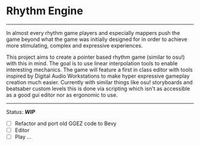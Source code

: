 # Rhythm Engine
---

In almost every rhythm game players and especially mappers push the game beyond what the game was
initially designed for in order to achieve more stimulating, complex and expressive experiences.

This project aims to create a pointer based rhythm game (similar to osu!) with this in mind.
The goal is to use linear interpolation tools to enable interesting mechanics.
The game will feature a first in class editor with tools inspired by Digital Audio Workstations
to make hyper expressive gameplay creation much easier. Currently with similar things like 
osu! storyboards and beatsaber custom levels this is done via scripting which isn't as accessible
as a good gui editor nor as ergonomic to use.

---
Status: ***WIP***
- [ ] Refactor and port old GGEZ code to Bevy
- [ ] Editor
- [ ] Play
...
